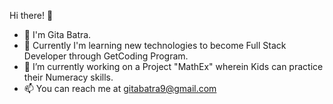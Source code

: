 Hi there! 👋

- 👋 I'm Gita Batra.
- 🌱 Currently I'm learning new technologies to become Full Stack Developer through GetCoding Program.
- 🔭 I’m currently working on a Project "MathEx" wherein Kids can practice their Numeracy skills.
- 📫 You can reach me at gitabatra9@gmail.com
